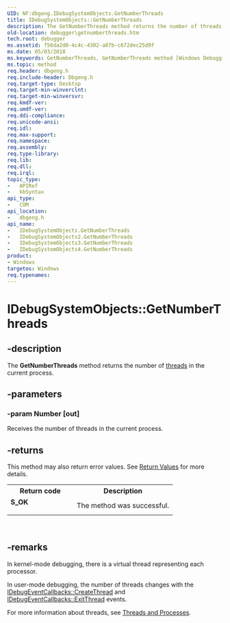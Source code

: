 ```yaml
---
UID: NF:dbgeng.IDebugSystemObjects.GetNumberThreads
title: IDebugSystemObjects::GetNumberThreads
description: The GetNumberThreads method returns the number of threads in the current process.
old-location: debugger\getnumberthreads.htm
tech.root: debugger
ms.assetid: f56da2d0-4c4c-4302-a87b-c672dec25d9f
ms.date: 05/03/2018
ms.keywords: GetNumberThreads, GetNumberThreads method [Windows Debugging], GetNumberThreads method [Windows Debugging],IDebugSystemObjects interface, GetNumberThreads method [Windows Debugging],IDebugSystemObjects2 interface, GetNumberThreads method [Windows Debugging],IDebugSystemObjects3 interface, GetNumberThreads method [Windows Debugging],IDebugSystemObjects4 interface, IDebugSystemObjects interface [Windows Debugging],GetNumberThreads method, IDebugSystemObjects.GetNumberThreads, IDebugSystemObjects2 interface [Windows Debugging],GetNumberThreads method, IDebugSystemObjects2::GetNumberThreads, IDebugSystemObjects3 interface [Windows Debugging],GetNumberThreads method, IDebugSystemObjects3::GetNumberThreads, IDebugSystemObjects4 interface [Windows Debugging],GetNumberThreads method, IDebugSystemObjects4::GetNumberThreads, IDebugSystemObjects::GetNumberThreads, IDebugSystemObjects_47d86764-4881-4178-97fa-d6c8732dbb1a.xml, dbgeng/IDebugSystemObjects2::GetNumberThreads, dbgeng/IDebugSystemObjects3::GetNumberThreads, dbgeng/IDebugSystemObjects4::GetNumberThreads, dbgeng/IDebugSystemObjects::GetNumberThreads, debugger.getnumberthreads
ms.topic: method
req.header: dbgeng.h
req.include-header: Dbgeng.h
req.target-type: Desktop
req.target-min-winverclnt: 
req.target-min-winversvr: 
req.kmdf-ver: 
req.umdf-ver: 
req.ddi-compliance: 
req.unicode-ansi: 
req.idl: 
req.max-support: 
req.namespace: 
req.assembly: 
req.type-library: 
req.lib: 
req.dll: 
req.irql: 
topic_type:
-	APIRef
-	kbSyntax
api_type:
-	COM
api_location:
-	dbgeng.h
api_name:
-	IDebugSystemObjects.GetNumberThreads
-	IDebugSystemObjects2.GetNumberThreads
-	IDebugSystemObjects3.GetNumberThreads
-	IDebugSystemObjects4.GetNumberThreads
product:
- Windows
targetos: Windows
req.typenames: 
---
```


# IDebugSystemObjects::GetNumberThreads


## -description


The <b>GetNumberThreads</b> method returns the number of <a href="https://msdn.microsoft.com/6182ca34-ee5e-47e9-82fe-29266397e3a8">threads</a> in the current process.


## -parameters




### -param Number [out]

Receives the number of threads in the current process.


## -returns



This method may also return error values.  See <a href="https://msdn.microsoft.com/713f3ee2-2f5b-415e-9908-90f5ae428b43">Return Values</a> for more details.

<table>
<tr>
<th>Return code</th>
<th>Description</th>
</tr>
<tr>
<td width="40%">
<dl>
<dt><b>S_OK</b></dt>
</dl>
</td>
<td width="60%">
The method was successful.

</td>
</tr>
</table>
 




## -remarks



In kernel-mode debugging, there is a virtual thread representing each processor.

In user-mode debugging, the number of threads changes with the <a href="https://msdn.microsoft.com/library/windows/hardware/ff550713">IDebugEventCallbacks::CreateThread</a> and <a href="https://msdn.microsoft.com/library/windows/hardware/ff550730">IDebugEventCallbacks::ExitThread</a> events.

For more information about threads, see <a href="https://msdn.microsoft.com/library/windows/hardware/ff558896">Threads and Processes</a>.



